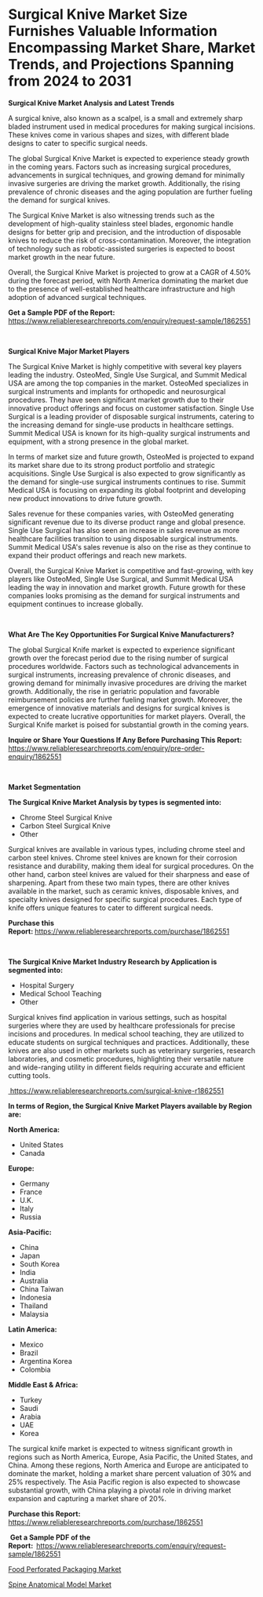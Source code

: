 <p><h1>Surgical Knive Market Size Furnishes Valuable Information Encompassing Market Share, Market Trends, and Projections Spanning from 2024 to 2031</h1></p><p><strong>Surgical Knive Market Analysis and Latest Trends</strong></p>
<p><p>A surgical knive, also known as a scalpel, is a small and extremely sharp bladed instrument used in medical procedures for making surgical incisions. These knives come in various shapes and sizes, with different blade designs to cater to specific surgical needs.</p><p>The global Surgical Knive Market is expected to experience steady growth in the coming years. Factors such as increasing surgical procedures, advancements in surgical techniques, and growing demand for minimally invasive surgeries are driving the market growth. Additionally, the rising prevalence of chronic diseases and the aging population are further fueling the demand for surgical knives.</p><p>The Surgical Knive Market is also witnessing trends such as the development of high-quality stainless steel blades, ergonomic handle designs for better grip and precision, and the introduction of disposable knives to reduce the risk of cross-contamination. Moreover, the integration of technology such as robotic-assisted surgeries is expected to boost market growth in the near future.</p><p>Overall, the Surgical Knive Market is projected to grow at a CAGR of 4.50% during the forecast period, with North America dominating the market due to the presence of well-established healthcare infrastructure and high adoption of advanced surgical techniques.</p></p>
<p><strong>Get a Sample PDF of the Report:&nbsp;</strong> <a href="https://www.reliableresearchreports.com/enquiry/request-sample/1862551">https://www.reliableresearchreports.com/enquiry/request-sample/1862551</a></p>
<p>&nbsp;</p>
<p><strong>Surgical Knive Major Market Players</strong></p>
<p><p>The Surgical Knive Market is highly competitive with several key players leading the industry. OsteoMed, Single Use Surgical, and Summit Medical USA are among the top companies in the market. OsteoMed specializes in surgical instruments and implants for orthopedic and neurosurgical procedures. They have seen significant market growth due to their innovative product offerings and focus on customer satisfaction. Single Use Surgical is a leading provider of disposable surgical instruments, catering to the increasing demand for single-use products in healthcare settings. Summit Medical USA is known for its high-quality surgical instruments and equipment, with a strong presence in the global market.</p><p>In terms of market size and future growth, OsteoMed is projected to expand its market share due to its strong product portfolio and strategic acquisitions. Single Use Surgical is also expected to grow significantly as the demand for single-use surgical instruments continues to rise. Summit Medical USA is focusing on expanding its global footprint and developing new product innovations to drive future growth.</p><p>Sales revenue for these companies varies, with OsteoMed generating significant revenue due to its diverse product range and global presence. Single Use Surgical has also seen an increase in sales revenue as more healthcare facilities transition to using disposable surgical instruments. Summit Medical USA's sales revenue is also on the rise as they continue to expand their product offerings and reach new markets.</p><p>Overall, the Surgical Knive Market is competitive and fast-growing, with key players like OsteoMed, Single Use Surgical, and Summit Medical USA leading the way in innovation and market growth. Future growth for these companies looks promising as the demand for surgical instruments and equipment continues to increase globally.</p></p>
<p>&nbsp;</p>
<p><strong>What Are The Key Opportunities For Surgical Knive Manufacturers?</strong></p>
<p><p>The global Surgical Knife market is expected to experience significant growth over the forecast period due to the rising number of surgical procedures worldwide. Factors such as technological advancements in surgical instruments, increasing prevalence of chronic diseases, and growing demand for minimally invasive procedures are driving the market growth. Additionally, the rise in geriatric population and favorable reimbursement policies are further fueling market growth. Moreover, the emergence of innovative materials and designs for surgical knives is expected to create lucrative opportunities for market players. Overall, the Surgical Knife market is poised for substantial growth in the coming years.</p></p>
<p><strong>Inquire or Share Your Questions If Any Before Purchasing This Report:</strong> <a href="https://www.reliableresearchreports.com/enquiry/pre-order-enquiry/1862551">https://www.reliableresearchreports.com/enquiry/pre-order-enquiry/1862551</a></p>
<p>&nbsp;</p>
<p><strong>Market Segmentation</strong></p>
<p><strong>The Surgical Knive Market Analysis by types is segmented into:</strong></p>
<p><ul><li>Chrome Steel Surgical Knive</li><li>Carbon Steel Surgical Knive</li><li>Other</li></ul></p>
<p><p>Surgical knives are available in various types, including chrome steel and carbon steel knives. Chrome steel knives are known for their corrosion resistance and durability, making them ideal for surgical procedures. On the other hand, carbon steel knives are valued for their sharpness and ease of sharpening. Apart from these two main types, there are other knives available in the market, such as ceramic knives, disposable knives, and specialty knives designed for specific surgical procedures. Each type of knife offers unique features to cater to different surgical needs.</p></p>
<p><strong>Purchase this Report:&nbsp;</strong><a href="https://www.reliableresearchreports.com/purchase/1862551">https://www.reliableresearchreports.com/purchase/1862551</a></p>
<p>&nbsp;</p>
<p><strong>The Surgical Knive Market Industry Research by Application is segmented into:</strong></p>
<p><ul><li>Hospital Surgery</li><li>Medical School Teaching</li><li>Other</li></ul></p>
<p><p>Surgical knives find application in various settings, such as hospital surgeries where they are used by healthcare professionals for precise incisions and procedures. In medical school teaching, they are utilized to educate students on surgical techniques and practices. Additionally, these knives are also used in other markets such as veterinary surgeries, research laboratories, and cosmetic procedures, highlighting their versatile nature and wide-ranging utility in different fields requiring accurate and efficient cutting tools.</p></p>
<p><a href="https://www.reliableresearchreports.com/surgical-knive-r1862551">&nbsp;https://www.reliableresearchreports.com/surgical-knive-r1862551</a></p>
<p><strong>In terms of Region, the Surgical Knive Market Players available by Region are:</strong></p>
<p>
    <p> <strong> North America: </strong>
        <ul>
            <li>United States</li>
            <li>Canada</li>
        </ul>
        </p> 
    <p> <strong> Europe: </strong>
        <ul>
            <li>Germany</li>
            <li>France</li>
            <li>U.K.</li>
            <li>Italy</li>
            <li>Russia</li>
        </ul>
        </p> 
    <p> <strong> Asia-Pacific: </strong>
        <ul>
            <li>China</li>
            <li>Japan</li>
            <li>South Korea</li>
            <li>India</li>
            <li>Australia</li>
            <li>China Taiwan</li>
            <li>Indonesia</li>
            <li>Thailand</li>
            <li>Malaysia</li>
        </ul>
        </p> 
    <p> <strong> Latin America: </strong>
        <ul>
            <li>Mexico</li>
            <li>Brazil</li>
            <li>Argentina Korea</li>
            <li>Colombia</li>
        </ul>
        </p> 
    <p> <strong> Middle East & Africa: </strong>
        <ul>
            <li>Turkey</li>
            <li>Saudi</li>
            <li>Arabia</li>
            <li>UAE</li>
            <li>Korea</li>
        </ul>
    </p>
    </p>
<p><p>The surgical knife market is expected to witness significant growth in regions such as North America, Europe, Asia Pacific, the United States, and China. Among these regions, North America and Europe are anticipated to dominate the market, holding a market share percent valuation of 30% and 25% respectively. The Asia Pacific region is also expected to showcase substantial growth, with China playing a pivotal role in driving market expansion and capturing a market share of 20%.</p></p>
<p><strong>Purchase this Report: </strong><a href="https://www.reliableresearchreports.com/purchase/1862551">https://www.reliableresearchreports.com/purchase/1862551</a></p>
<p>&nbsp;<strong>Get a Sample PDF of the Report:&nbsp;&nbsp;</strong><a href="https://www.reliableresearchreports.com/enquiry/request-sample/1862551">https://www.reliableresearchreports.com/enquiry/request-sample/1862551</a></p>
<p><strong></strong></p>
<p><p><a href="https://thundering-castanet-c65.notion.site/Food-Perforated-Packaging-Market-Research-Report-Its-History-and-Forecast-2024-to-2031-66e31546a194438b913de2587a3df2a5">Food Perforated Packaging Market</a></p><p><a href="https://github.com/lbird53714/Market-Research-Report-List-4/blob/main/spine-anatomical-model-market.md">Spine Anatomical Model Market</a></p></p>